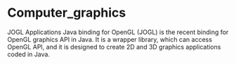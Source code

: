 # Computer_graphics
JOGL Applications
Java binding for OpenGL (JOGL) is the recent binding for OpenGL graphics API in Java. It is a wrapper library, which can access OpenGL API, and it is designed to create 2D and 3D graphics applications coded in Java. 
